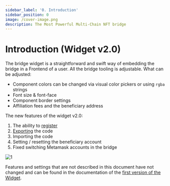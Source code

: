 ```yaml
---
sidebar_label: '0. Introduction'
sidebar_position: 0
image: /cover-image.png
description: The Most Powerful Multi-Chain NFT bridge
---
```


# Introduction (Widget v2.0)

The bridge widget is a straightforward and swift way of embedding the bridge in a Frontend of a user.
All the bridge tooling is adjustable. What can be adjusted:
* Component colors can be changed via visual color pickers or using `rgba` strings
* Font size & font-face
* Component border settings
* Affiliation fees and the beneficiary address

The new features of the widget v2.0:
1. The ability to [register](registration)
2. [Exporting](Exporting) the code
3. Importing the code
4. Setting / resetting the beneficiary account
5. Fixed switching Metamask accounts in the bridge

![1](/img/widget2/1.png)

Features and settings that are not described in this document have not changed and can be found in the documentation of the [first version of the Widget](../Widget/introduction.mdx).